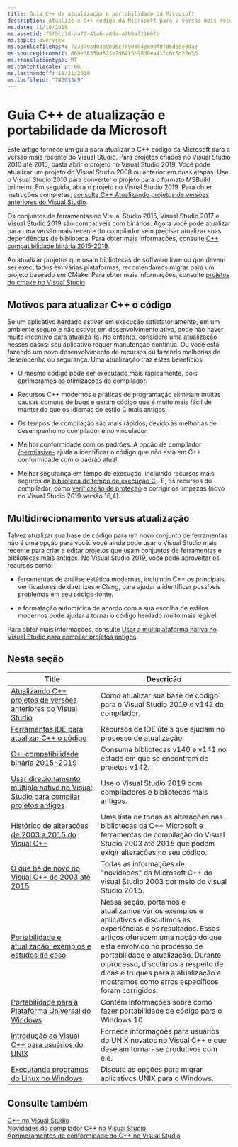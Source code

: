 ```yaml
---
title: Guia C++ de atualização e portabilidade da Microsoft
description: Atualize o C++ código da Microsoft para a versão mais recente do Visual Studio.
ms.date: 11/18/2019
ms.assetid: f5fbcc3d-aa72-41a6-ad9a-a706af2166fb
ms.topic: overview
ms.openlocfilehash: 723879ad03b9b66c7490804e890f07d6d55e9dae
ms.sourcegitcommit: 069e3833bd821e7d64f5c98d0ea41fc0c5d22e53
ms.translationtype: MT
ms.contentlocale: pt-BR
ms.lasthandoff: 11/21/2019
ms.locfileid: "74303349"
---
```

# <a name="microsoft-c-porting-and-upgrading-guide"></a>Guia C++ de atualização e portabilidade da Microsoft

Este artigo fornece um guia para atualizar o C++ código da Microsoft para a versão mais recente do Visual Studio. Para projetos criados no Visual Studio 2010 até 2015, basta abrir o projeto no Visual Studio 2019. Você pode atualizar um projeto do Visual Studio 2008 ou anterior em duas etapas. Use o Visual Studio 2010 para converter o projeto para o formato MSBuild primeiro. Em seguida, abra o projeto no Visual Studio 2019. Para obter instruções completas, [consulte C++ Atualizando projetos de versões anteriores do Visual Studio](upgrading-projects-from-earlier-versions-of-visual-cpp.md).

Os conjuntos de ferramentas no Visual Studio 2015, Visual Studio 2017 e Visual Studio 2019 são compatíveis com binários. Agora você pode atualizar para uma versão mais recente do compilador sem precisar atualizar suas dependências de biblioteca. Para obter mais informações, consulte [ C++ compatibilidade binária 2015-2019](binary-compat-2015-2017.md).

Ao atualizar projetos que usam bibliotecas de software livre ou que devem ser executados em várias plataformas, recomendamos migrar para um projeto baseado em CMake. Para obter mais informações, consulte [projetos do cmake no Visual Studio](../build/cmake-projects-in-visual-studio.md)

## <a name="reasons-to-upgrade-c-code"></a>Motivos para atualizar C++ o código

Se um aplicativo herdado estiver em execução satisfatoriamente, em um ambiente seguro e não estiver em desenvolvimento ativo, pode não haver muito incentivo para atualizá-lo. No entanto, considere uma atualização nesses casos: seu aplicativo requer manutenção contínua. Ou você está fazendo um novo desenvolvimento de recursos ou fazendo melhorias de desempenho ou segurança. Uma atualização traz estes benefícios:

- O mesmo código pode ser executado mais rapidamente, pois aprimoramos as otimizações do compilador.

- Recursos C++ modernos e práticas de programação eliminam muitas causas comuns de bugs e geram código que é muito mais fácil de manter do que os idiomas do estilo C mais antigos.

- Os tempos de compilação são mais rápidos, devido às melhorias de desempenho no compilador e no vinculador.

- Melhor conformidade com os padrões. A opção de compilador [/permissive-](../build/reference/permissive-standards-conformance.md) ajuda a identificar o código que não está em C++ conformidade com o padrão atual.

- Melhor segurança em tempo de execução, incluindo recursos mais seguros da [biblioteca de tempo de execução C](../c-runtime-library/security-features-in-the-crt.md) . E, os recursos do compilador, como [verificação de proteção](../build/reference/guard-enable-guard-checks.md) e corrigir os limpezas (novo no Visual Studio 2019 versão 16,4).

## <a name="multitargeting-vs-upgrading"></a>Multidirecionamento versus atualização

Talvez atualizar sua base de código para um novo conjunto de ferramentas não é uma opção para você. Você ainda pode usar o Visual Studio mais recente para criar e editar projetos que usam conjuntos de ferramentas e bibliotecas mais antigos. No Visual Studio 2019, você pode aproveitar os recursos como:

- ferramentas de análise estática modernas, incluindo C++ os principais verificadores de diretrizes e Clang, para ajudar a identificar possíveis problemas em seu código-fonte.

- a formatação automática de acordo com a sua escolha de estilos modernos pode ajudar a tornar o código herdado muito mais legível.

Para obter mais informações, consulte [Usar a multiplataforma nativa no Visual Studio para compilar projetos antigos](use-native-multi-targeting.md).

## <a name="in-this-section"></a>Nesta seção

|Title|Descrição|
|-----------|-----------------|
|[Atualizando C++ projetos de versões anteriores do Visual Studio](upgrading-projects-from-earlier-versions-of-visual-cpp.md)|Como atualizar sua base de código para o Visual Studio 2019 e v142 do compilador.|
|[Ferramentas IDE para atualizar C++ o código](ide-tools-for-upgrading-code.md)|Recursos de IDE úteis que ajudam no processo de atualização.|
|[C++compatibilidade binária 2015-2019](binary-compat-2015-2017.md)|Consuma bibliotecas v140 e v141 no estado em que se encontram de projetos v142.|
|[Usar direcionamento múltiplo nativo no Visual Studio para compilar projetos antigos](use-native-multi-targeting.md)|Use o Visual Studio 2019 com compiladores e bibliotecas mais antigos.|
|[Histórico de alterações de 2003 a 2015 do Visual C++](visual-cpp-change-history-2003-2015.md)|Uma lista de todas as alterações nas bibliotecas da C++ Microsoft e ferramentas de compilação do Visual Studio 2003 até 2015 que podem exigir alterações no seu código.|
|[O que há de novo no Visual C++ de 2003 até 2015](visual-cpp-what-s-new-2003-through-2015.md)|Todas as informações de "novidades" da Microsoft C++ do visual Studio 2003 por meio do visual Studio 2015.|
|[Portabilidade e atualização: exemplos e estudos de caso](porting-and-upgrading-examples-and-case-studies.md)|Nessa seção, portamos e atualizamos vários exemplos e aplicativos e discutimos as experiências e os resultados. Esses artigos oferecem uma noção do que está envolvido no processo de portabilidade e atualização. Durante o processo, discutimos a respeito de dicas e truques para a atualização e mostramos como erros específicos foram corrigidos.|
|[Portabilidade para a Plataforma Universal do Windows](porting-to-the-universal-windows-platform-cpp.md)|Contém informações sobre como fazer portabilidade de código para o Windows 10|
|[Introdução ao Visual C++ para usuários do UNIX](introduction-to-visual-cpp-for-unix-users.md)|Fornece informações para usuários do UNIX novatos no Visual C++ e que desejam tornar-se produtivos com ele.|
|[Executando programas do Linux no Windows](porting-from-unix-to-win32.md)|Discute as opções para migrar aplicativos UNIX para o Windows.|

## <a name="see-also"></a>Consulte também

[C++ no Visual Studio](../overview/visual-cpp-in-visual-studio.md)<br/>
[Novidades do compilador C++ no Visual Studio](../overview/what-s-new-for-visual-cpp-in-visual-studio.md)<br/>
[Aprimoramentos de conformidade do C++ no Visual Studio](../overview/cpp-conformance-improvements.md)<br/>
